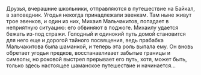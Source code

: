<!--2024-07-21 20:56:16-->
Друзья, вчерашние школьники, отправляются в путешествие на Байкал, в заповедник. Угодья некогда принадлежали эвенкам. Там ныне живут трое эвенков, и один из них, Михаил Мальчакитов, попадает в неприятную ситуацию: его обвиняют в поджоге. Михаилу удается бежать из-под стражи. Голодный и одинокий путь домой становится для него еще и дорогой тайного посвящения, ведь прабабка Мальчакитова была шаманкой, и теперь эта роль выпала ему. Он вновь обретает угодья предков, восстанавливает забытые границы и символы, но роковой выстрел прерывает его путь, хотя, может быть, только здесь настоящее шаманское путешествие и начинается…